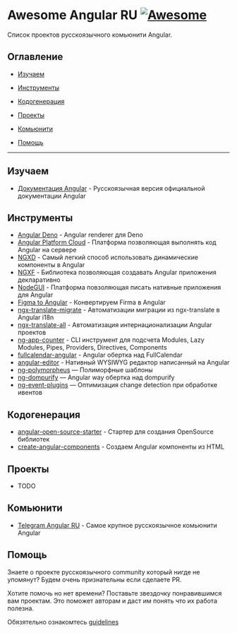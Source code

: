 # Awesome Angular RU [![Awesome](https://awesome.re/badge.svg)]()

Список проектов русскоязычного комьюнити Angular.

## Оглавление

- [Изучаем](#изучаем)

- [Инструменты](#инструменты)

- [Кодогенерация](#кодогенерация)

- [Проекты](#проекты)

- [Комьюнити](#комьюнити)

- [Помощь](#помощь)

---

## Изучаем

- [Документация Angular](https://angular24.ru/) - Русскоязычная версия официальной документации Angular

## Инструменты

- [Angular Deno](https://github.com/alosaur/angular_deno) - Angular renderer для Deno
- [Angular Platform Cloud](https://github.com/thekiba/angular-platform-cloud) - Платформа позволяющая выполнять код Angular на сервере
- [NGXD](https://github.com/IndigoSoft/ngxd) - Самый легкий способ использовать динамические компоненты в Angular
- [NGXF](https://github.com/ngxf/platform) - Библиотека позволяющая создавать Angular приложения декларативно
- [NodeGUI](https://github.com/irustm/angular-nodegui) - Платформа повзоляющая писать нативные приложения для Angular
- [Figma to Angular](https://github.com/irustm/figma-to-angular) - Конвертируем Firma в Angular
- [ngx-translate-migrate](https://github.com/irustm/ngx-translate-migrate) - Автоматизации миграции из ngx-translate в Angular i18n
- [ngx-translate-all](https://github.com/irustm/ngx-translate-all) - Автоматизация интернационализации Angular проектов
- [ng-app-counter](https://github.com/irustm/ng-app-counter) - CLI инструмент для подсчета Modules, Lazy Modules, Pipes, Providers, Directives, Components
- [fullcalendar-angular](https://github.com/fullcalendar/fullcalendar-angular) - Angular обертка над FullCalendar
- [angular-editor](https://github.com/kolkov/angular-editor) - Нативный WYSIWYG редактор написанный на Angular
- [ng-polymorpheus](https://github.com/TinkoffCreditSystems/ng-polymorpheus) — Полиморфные шаблоны
- [ng-dompurify](https://github.com/TinkoffCreditSystems/ng-dompurify) — Angular way обертка над dompurify
- [ng-event-plugins](https://github.com/TinkoffCreditSystems/ng-event-plugins) — Оптимизация change detection при обработке ивентов

## Кодогенерация

- [angular-open-source-starter](https://github.com/TinkoffCreditSystems/angular-open-source-starter) - Стартер для создания OpenSource библиотек
- [create-angular-components](https://github.com/obenjiro/create-angular-components) - Создаем Angular компоненты из HTML

## Проекты

- TODO

## Комьюнити

- [Telegram Angular RU](https://t.me/angular_ru) - Самое крупное русскоязычное комьюнити Angular

## Помощь

Знаете о проекте русскоязычного community который нигде не упомянут? Будем очень признательны если cделаете PR.

Хотите помочь но нет времени? Поставьте звездочку понравившимся вам проектам. Это поможет авторам и даст им понять что их работа полезна.

Обязятельно ознакомтесь [guidelines](CONTRIBUTING.md)
